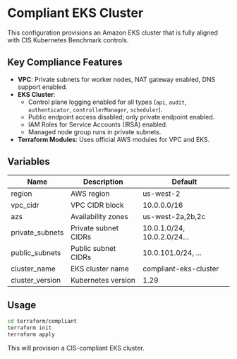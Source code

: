 # Compliant EKS Cluster

This configuration provisions an Amazon EKS cluster that is fully aligned with CIS Kubernetes Benchmark controls.

## Key Compliance Features

- **VPC**: Private subnets for worker nodes, NAT gateway enabled, DNS support enabled.
- **EKS Cluster**:
  - Control plane logging enabled for all types (`api`, `audit`, `authenticator`, `controllerManager`, `scheduler`).
  - Public endpoint access disabled; only private endpoint enabled.
  - IAM Roles for Service Accounts (IRSA) enabled.
  - Managed node group runs in private subnets.
- **Terraform Modules**: Uses official AWS modules for VPC and EKS.

## Variables

| Name             | Description                        | Default                       |
|------------------|------------------------------------|-------------------------------|
| region           | AWS region                         | us-west-2                     |
| vpc_cidr         | VPC CIDR block                     | 10.0.0.0/16                   |
| azs              | Availability zones                 | us-west-2a,2b,2c              |
| private_subnets  | Private subnet CIDRs               | 10.0.1.0/24, 10.0.2.0/24...   |
| public_subnets   | Public subnet CIDRs                | 10.0.101.0/24, ...            |
| cluster_name     | EKS cluster name                   | compliant-eks-cluster         |
| cluster_version  | Kubernetes version                 | 1.29                          |

## Usage

```sh
cd terraform/compliant
terraform init
terraform apply
```

This will provision a CIS-compliant EKS cluster.